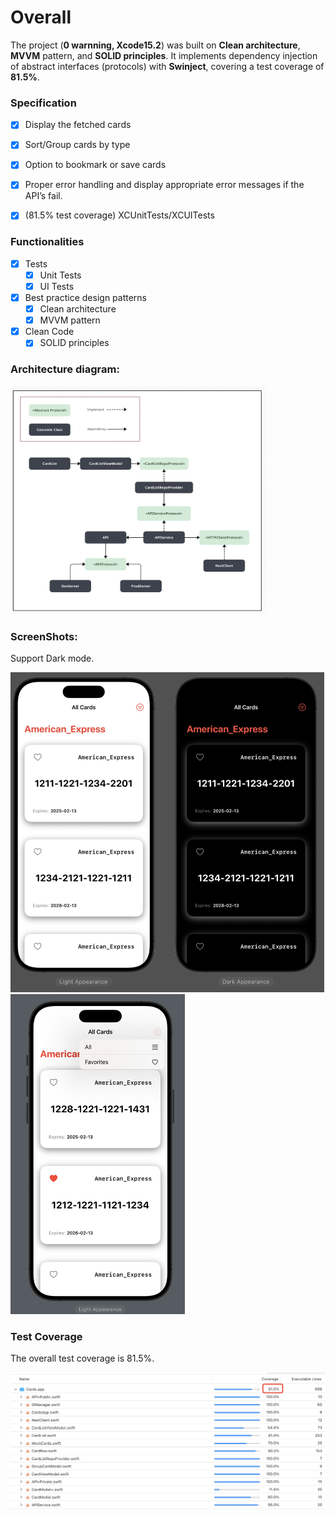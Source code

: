 # Overall



The project  (**0 warnning, Xcode15.2**) was built on **Clean architecture**, **MVVM** pattern, and **SOLID principles**. It implements dependency injection of abstract interfaces (protocols) with **Swinject**, covering a test coverage of **81.5%**.



### Specification

- [x] Display the fetched cards

- [x] Sort/Group cards by type

- [x] Option to bookmark or save cards

- [x] Proper error handling and display appropriate error messages if the API’s fail.

- [x] (81.5% test coverage) XCUnitTests/XCUITests


### Functionalities

- [x] Tests 
  - [x] Unit Tests
  - [x] UI Tests  
  
- [x] Best practice design patterns 
  - [x] Clean architecture
  - [x] MVVM pattern	
  
- [x] Clean Code 
  - [x] SOLID principles

### Architecture diagram:

<img src="./assets/image-20240214213930190.png" alt="image-20240214213930190" style="zoom: 40%;" />

### ScreenShots:

Support Dark mode.

<img src="./assets/image-20240214211435346.png" alt="image-20240214211435346" style="zoom:50%;" />

<img src="./assets/image-20240214212018932.png" alt="image-20240214212018932" style="zoom: 50%;" />

### Test Coverage

The overall test coverage is 81.5%.

<img src="./assets/image-20240214211444430.png" alt="image-20240214211444430" style="zoom:50%;" />



